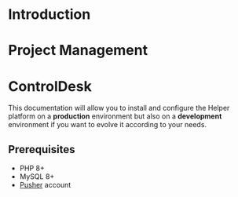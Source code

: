 # Introduction
# Project Management 
# ControlDesk 


This documentation will allow you to install and configure the Helper platform on a **production** environment but also on a **development** environment if you want to evolve it according to your needs.

## Prerequisites

- PHP 8+
- MySQL 8+
- [Pusher](https://pusher.com/) account
